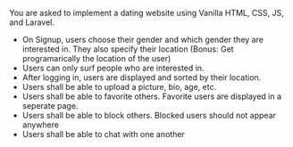 You are asked to implement a dating website using Vanilla HTML, CSS, JS, and Laravel.
* On Signup, users choose their gender and which gender they are interested in. They also specify their location (Bonus: Get programarically the location of the user)
* Users can only surf people who are interested in.
* After logging in, users are displayed and sorted by their location.
* Users shall be able to upload a picture, bio, age, etc.
* Users shall be able to favorite others. Favorite users are displayed in a seperate page.
* Users shall be able to block others. Blocked users should not appear anywhere
* Users shall be able to chat with one another
